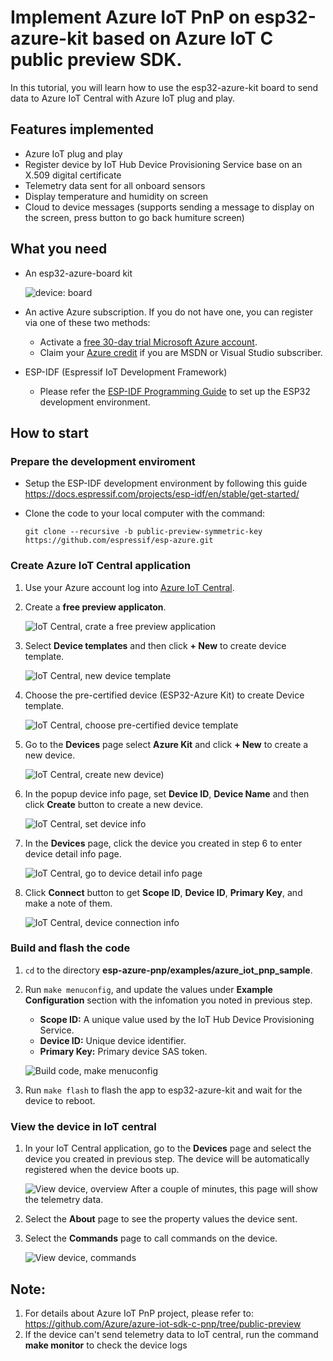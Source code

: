 # Implement Azure IoT PnP on esp32-azure-kit based on Azure IoT C public preview SDK.

In this tutorial, you will learn how to use the esp32-azure-kit board to send data to Azure IoT Central with Azure IoT plug and play.

## Features implemented

-   Azure IoT plug and play
-   Register device by IoT Hub Device Provisioning Service base on an X.509 digital certificate
-   Telemetry data sent for all onboard sensors
-   Display temperature and humidity on screen
-   Cloud to device messages (supports sending a message to display on the screen, press button to go back humiture screen)

## What you need

-   An esp32-azure-board kit

    ![device: board](./media/azurekit-esp32/device-board.jpg)

-   An active Azure subscription. If you do not have one, you can register via one of these two methods:
    -   Activate a [free 30-day trial Microsoft Azure account](https://azure.microsoft.com/free/).
    -   Claim your [Azure credit](https://azure.microsoft.com/pricing/member-offers/msdn-benefits-details/) if you are MSDN or Visual Studio subscriber.

-   ESP-IDF (Espressif IoT Development Framework)
    -   Please refer the [ESP-IDF Programming Guide](https://docs.espressif.com/projects/esp-idf/en/stable/) to set up the ESP32 development environment.

## How to start
### Prepare the development enviroment
  -   Setup the ESP-IDF development environment by following this guide <https://docs.espressif.com/projects/esp-idf/en/stable/get-started/>
  -   Clone the code to your local computer with the command: 
  
          git clone --recursive -b public-preview-symmetric-key https://github.com/espressif/esp-azure.git

### Create Azure IoT Central application

  1.  Use your Azure account log into [Azure IoT Central](https://apps.azureiotcentral.com).
  2.  Create a **free preview applicaton**.

      ![IoT Central, crate a free preview application](./media/azurekit-esp32/create-azure-application.png)

  3.  Select **Device templates** and then click **+ New** to create device template.

      ![IoT Central, new device template](./media/azurekit-esp32/new-device-template.png)

  4.  Choose the pre-certified device (ESP32-Azure Kit) to create Device template.

      ![IoT Central, choose pre-certified device template](./media/azurekit-esp32/pre-certified-device-template.png)
  5.  Go to the **Devices** page select **Azure Kit** and click **+ New** to create a new device.

      ![IoT Central, create new device)](./media/azurekit-esp32/create-new-device.png)

  6.  In the popup device info page, set **Device ID**, **Device Name** and then click **Create** button to create a new device.

      ![IoT Central, set device info](./media/azurekit-esp32/set-device-info.png)

  7.  In the **Devices** page, click the device you created in step 6 to enter device detail info page.

      ![IoT Central, go to device detail info page](./media/azurekit-esp32/click-new-device.png)

  8.  Click **Connect** button to get **Scope ID**, **Device ID**, **Primary Key**, and make a note of them.

      ![IoT Central, device connection info](./media/azurekit-esp32/device-connection-info.png)

### Build and flash the code
  1.  `cd` to the directory **esp-azure-pnp/examples/azure_iot_pnp_sample**.
  2.  Run `make menuconfig`, and update the values under **Example Configuration** section with the infomation you noted in previous step.
      -   **Scope ID:** A unique value used by the IoT Hub Device Provisioning Service. 
      -   **Device ID:** Unique device identifier.
      -   **Primary Key:** Primary device SAS token.

      ![Build code, make menuconfig](./media/azurekit-esp32/menuconfig.png)

  3.  Run `make flash` to flash the app to esp32-azure-kit and wait for the device to reboot.

### View the device in IoT central
  1.  In your IoT Central application, go to the **Devices** page and select the device you created in previous step. The device will be automatically registered when the device boots up.

      ![View device, overview](./media/azurekit-esp32/device-overview-page.png)
    After a couple of minutes, this page will show the telemetry data.

  2.  Select the **About** page to see the property values the device sent.
  3.  Select the **Commands** page to call commands on the device.

      ![View device, commands](./media/azurekit-esp32/device-command.png)

## Note:
  1.  For details about Azure IoT PnP project, please refer to: https://github.com/Azure/azure-iot-sdk-c-pnp/tree/public-preview
  2.  If the device can't send telemetry data to IoT central, run the command **make monitor** to check the device logs
